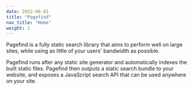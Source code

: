 ```yaml
---
date: 2022-06-01
title: "Pagefind"
nav_title: "Home"
weight: 1
---
```


Pagefind is a fully static search library that aims to perform well on large sites, while using as little of your users' bandwidth as possible. 

Pagefind runs after any static site generator and automatically indexes the built static files. Pagefind then outputs a static search bundle to your website, and exposes a JavaScript search API that can be used anywhere on your site.
